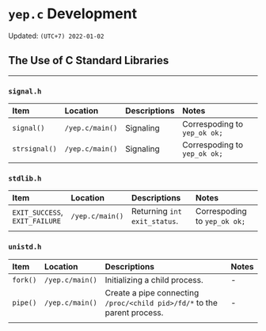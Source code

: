 # `yep.c` Development

Updated: `(UTC+7) 2022-01-02`

## The Use of C Standard Libraries

---

### `signal.h`
|Item|Location|Descriptions|Notes|
|:---|:---|:-|:---|
|`signal()`|`/yep.c/main()`|Signaling |Correspoding to `yep_ok ok;`|
|`strsignal()`|`/yep.c/main()`|Signaling |Correspoding to `yep_ok ok;`|
|||||


### `stdlib.h`

|Item|Location|Descriptions|Notes|
|:---|:---|:-|:---|
|`EXIT_SUCCESS`,<br>`EXIT_FAILURE`|`/yep.c/main()`|Returning `int exit_status`.|Correspoding to `yep_ok ok;`|
|||||

### `unistd.h`

|Item|Location|Descriptions|Notes|
|:---|:---|:---|:---|
|`fork()`|`/yep.c/main()`|Initializing a child process.|-|
|`pipe()`|`/yep.c/main()`|Create a pipe connecting `/proc/<child pid>/fd/*` to the parent process.|-|
|||||